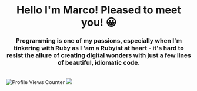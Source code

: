<h1 align="center">Hello I'm Marco! Pleased to meet you! 😀</h1>
<h3 align="center">
  Programming is one of my passions, especially when I'm tinkering with Ruby as I 'am a Rubyist at heart - it's hard to resist the allure of creating digital wonders with just a few lines of beautiful, idiomatic code. 
</h3>
<br/>
<img src="https://komarev.com/ghpvc/?username=mvare007&style=flat-square&color=yellow" alt="Profile Views Counter">

<picture>
  <source
    srcset="https://github-readme-stats.vercel.app/api?username=mvare007&show_icons=true&theme=dark"
    media="(prefers-color-scheme: dark)"
  />
  <source
    srcset="https://github-readme-stats.vercel.app/api?username=mvare007&show_icons=true"
    media="(prefers-color-scheme: light), (prefers-color-scheme: no-preference)"
  />
  <img src="https://github-readme-stats.vercel.app/api?username=mvare007&show_icons=true" />
</picture>
